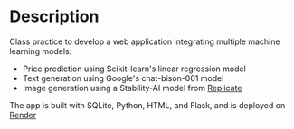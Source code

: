 # Description

Class practice to develop a web application integrating multiple machine learning models:

* Price prediction using Scikit-learn's linear regression model
* Text generation using Google's chat-bison-001 model
* Image generation using a Stability-AI model from [Replicate](https://replicate.com/)

The app is built with SQLite, Python, HTML, and Flask, and is deployed on [Render](https://render.com/)
